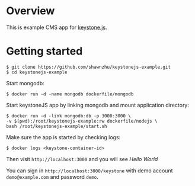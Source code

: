 # Overview

This is example CMS app for [keystone.js](https://github.com/JedWatson/keystone).

# Getting started

	$ git clone https://github.com/shawnzhu/keystonejs-example.git
	$ cd keystonejs-example

Start mongodb:

	$ docker run -d -name mongodb dockerfile/mongodb

Start keystoneJS app by linking mongodb and mount application directory:

    $ docker run -d -link mongodb:db -p 3000:3000 \
    -v $(pwd):/root/keystonejs-example:rw dockerfile/nodejs \
    bash /root/keystonejs-example/start.sh

Make sure the app is started by checking logs:

	$ docker logs <keystone-container-id>

Then visit `http://localhost:3000` and you will see *Hello World*

You can sign in `http://localhost:3000/keystone` with demo account `demo@example.com` and password `demo`.